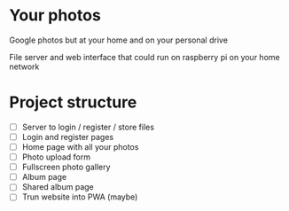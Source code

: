 # Your photos
Google photos but at your home and on your personal drive

File server and web interface that could run on raspberry pi on your home network

# Project structure
- [ ] Server to login / register / store files
- [ ] Login and register pages
- [ ] Home page with all your photos
- [ ] Photo upload form
- [ ] Fullscreen photo gallery
- [ ] Album page
- [ ] Shared album page
- [ ] Trun website into PWA (maybe)
